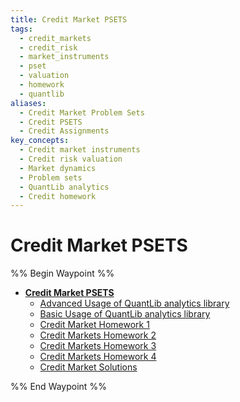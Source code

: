 ```yaml
---
title: Credit Market PSETS
tags:
  - credit_markets
  - credit_risk
  - market_instruments
  - pset
  - valuation
  - homework
  - quantlib
aliases:
  - Credit Market Problem Sets
  - Credit PSETS
  - Credit Assignments
key_concepts:
  - Credit market instruments
  - Credit risk valuation
  - Market dynamics
  - Problem sets
  - QuantLib analytics
  - Credit homework
---
```


# Credit Market PSETS

%% Begin Waypoint %%
- **[Credit Market PSETS](.md)**
	- [Advanced Usage of QuantLib analytics library](Advanced%20Usage%20of%20QuantLib%20analytics%20library.md)
	- [Basic Usage of QuantLib analytics library](Basic%20Usage%20of%20QuantLib%20analytics%20library.md)
	- [Credit Market Homework 1](Credit%20Market%20Homework%201.md)
	- [Credit Markets Homework 2](Credit%20Markets%20Homework%202.md)
	- [Credit Markets Homework 3](Credit%20Markets%20Homework%203.md)
	- [Credit Markets Homework 4](Credit%20Markets%20Homework%204.md)
	- [Credit Market Solutions](Credit%20Market%20Solutions.md)

%% End Waypoint %%
